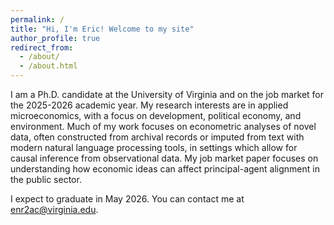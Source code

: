 ```yaml
---
permalink: /
title: "Hi, I'm Eric! Welcome to my site"
author_profile: true
redirect_from: 
  - /about/
  - /about.html
---
```


I am a Ph.D. candidate at the University of Virginia and on the job market for the 2025-2026 academic year. My research interests are in applied microeconomics, with a focus on development, political economy, and environment. Much of my work focuses on econometric analyses of novel data, often constructed from archival records or imputed from text with modern natural language processing tools, in settings which allow for causal inference from observational data. My job market paper focuses on understanding how economic ideas can affect principal-agent alignment in the public sector.

I expect to graduate in May 2026. You can contact me at [enr2ac@virginia.edu](mailto:enr2ac@virginia.edu).
